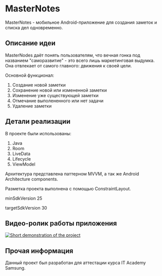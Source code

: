 # MasterNotes
MasterNotes - мобильное Android-приложение для создания заметок и списка дел одновременно.

## Описание идеи 
MasterNodes даёт понять пользователям, что вечная гонка под названием "саморазвитие" - это всего лишь маркетинговая выдумка. Она отвлекает от самого главного: движения к своей цели.

Основной функционал:
  1) Создание новой заметки
  2) Сохранение новой или измененной заметки
  3) Изменение уже существующей заметки
  4) Отмечание выполененного или нет задачи
  5) Удаление заметки

## Детали реализации
В проекте были использованы:
  1) Java
  2) Room
  3) LiveData
  4) Lifecycle
  5) ViewModel

Архитектура представлена паттерном MVVM, а так же Android Architecture components.

Разметка проекта выполнена с помощью ConstraintLayout.

minSdkVersion 25

targetSdkVersion 30

## Видео-ролик работы приложения
[![Short demonstration of the project](https://img.youtube.com/vi/YM6bWViVhCI/maxresdefault.jpg)](https://youtu.be/YM6bWViVhCI)


## Прочая информация
Данный проект был разработан для аттестации курса IT Academy Samsung.


